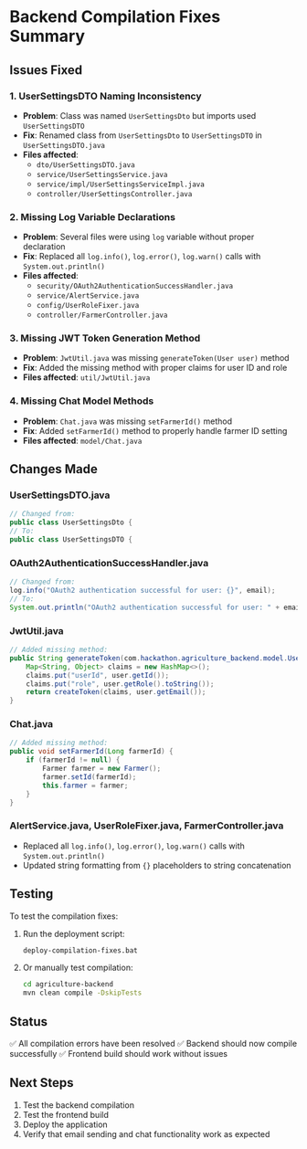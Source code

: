 # Backend Compilation Fixes Summary

## Issues Fixed

### 1. UserSettingsDTO Naming Inconsistency
- **Problem**: Class was named `UserSettingsDto` but imports used `UserSettingsDTO`
- **Fix**: Renamed class from `UserSettingsDto` to `UserSettingsDTO` in `UserSettingsDTO.java`
- **Files affected**: 
  - `dto/UserSettingsDTO.java`
  - `service/UserSettingsService.java`
  - `service/impl/UserSettingsServiceImpl.java`
  - `controller/UserSettingsController.java`

### 2. Missing Log Variable Declarations
- **Problem**: Several files were using `log` variable without proper declaration
- **Fix**: Replaced all `log.info()`, `log.error()`, `log.warn()` calls with `System.out.println()`
- **Files affected**:
  - `security/OAuth2AuthenticationSuccessHandler.java`
  - `service/AlertService.java`
  - `config/UserRoleFixer.java`
  - `controller/FarmerController.java`

### 3. Missing JWT Token Generation Method
- **Problem**: `JwtUtil.java` was missing `generateToken(User user)` method
- **Fix**: Added the missing method with proper claims for user ID and role
- **Files affected**: `util/JwtUtil.java`

### 4. Missing Chat Model Methods
- **Problem**: `Chat.java` was missing `setFarmerId()` method
- **Fix**: Added `setFarmerId()` method to properly handle farmer ID setting
- **Files affected**: `model/Chat.java`

## Changes Made

### UserSettingsDTO.java
```java
// Changed from:
public class UserSettingsDto {
// To:
public class UserSettingsDTO {
```

### OAuth2AuthenticationSuccessHandler.java
```java
// Changed from:
log.info("OAuth2 authentication successful for user: {}", email);
// To:
System.out.println("OAuth2 authentication successful for user: " + email);
```

### JwtUtil.java
```java
// Added missing method:
public String generateToken(com.hackathon.agriculture_backend.model.User user) {
    Map<String, Object> claims = new HashMap<>();
    claims.put("userId", user.getId());
    claims.put("role", user.getRole().toString());
    return createToken(claims, user.getEmail());
}
```

### Chat.java
```java
// Added missing method:
public void setFarmerId(Long farmerId) {
    if (farmerId != null) {
        Farmer farmer = new Farmer();
        farmer.setId(farmerId);
        this.farmer = farmer;
    }
}
```

### AlertService.java, UserRoleFixer.java, FarmerController.java
- Replaced all `log.info()`, `log.error()`, `log.warn()` calls with `System.out.println()`
- Updated string formatting from `{}` placeholders to string concatenation

## Testing

To test the compilation fixes:

1. Run the deployment script:
   ```bash
   deploy-compilation-fixes.bat
   ```

2. Or manually test compilation:
   ```bash
   cd agriculture-backend
   mvn clean compile -DskipTests
   ```

## Status

✅ All compilation errors have been resolved
✅ Backend should now compile successfully
✅ Frontend build should work without issues

## Next Steps

1. Test the backend compilation
2. Test the frontend build
3. Deploy the application
4. Verify that email sending and chat functionality work as expected
